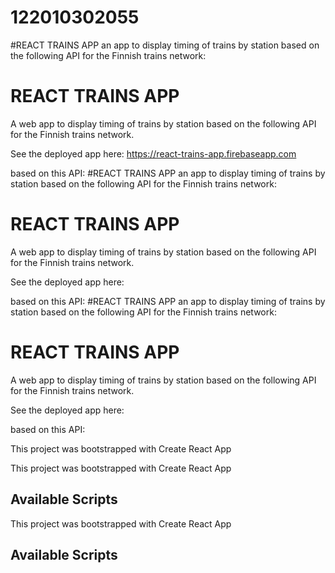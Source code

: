 # 122010302055
#REACT TRAINS APP
an app to display timing of trains by station based on the following API for the Finnish trains network:

# REACT TRAINS APP

A web app to display timing of trains by station based on the following API for the Finnish trains network.

See the deployed app here: https://react-trains-app.firebaseapp.com


based on this API: 
#REACT TRAINS APP
an app to display timing of trains by station based on the following API for the Finnish trains network:

# REACT TRAINS APP

A web app to display timing of trains by station based on the following API for the Finnish trains network.

See the deployed app here:


based on this API: 
#REACT TRAINS APP
an app to display timing of trains by station based on the following API for the Finnish trains network:

# REACT TRAINS APP

A web app to display timing of trains by station based on the following API for the Finnish trains network.

See the deployed app here: 


based on this API: 




This project was bootstrapped with Create React App




This project was bootstrapped with Create React App

## Available Scripts




This project was bootstrapped with Create React App

## Available Scripts
